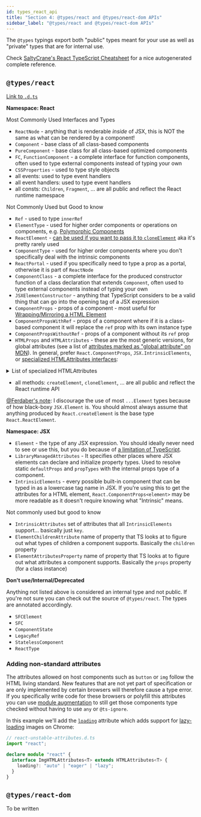 ```yaml
---
id: types_react_api
title: "Section 4: @types/react and @types/react-dom APIs"
sidebar_label: "@types/react and @types/react-dom APIs"
---
```


The `@types` typings export both "public" types meant for your use as well as "private" types that are for internal use.

Check [SaltyCrane's React TypeScript Cheatsheet](https://github.com/saltycrane/typescript-cheatsheet) for a nice autogenerated complete reference.

## `@types/react`

[Link to `.d.ts`](https://github.com/DefinitelyTyped/DefinitelyTyped/blob/master/types/react/index.d.ts)

**Namespace: React**

Most Commonly Used Interfaces and Types

- `ReactNode` - anything that is renderable _inside_ of JSX, this is NOT the same as what can be rendered by a component!
- `Component` - base class of all class-based components
- `PureComponent` - base class for all class-based optimized components
- `FC`, `FunctionComponent` - a complete interface for function components, often used to type external components instead of typing your own
- `CSSProperties` - used to type style objects
- all events: used to type event handlers
- all event handlers: used to type event handlers
- all consts: `Children`, `Fragment`, ... are all public and reflect the React runtime namespace

Not Commonly Used but Good to know

- `Ref` - used to type `innerRef`
- `ElementType` - used for higher order components or operations on components, e.g. [Polymorphic Components](https://react-typescript-cheatsheet.netlify.app/docs/advanced/patterns_by_usecase#polymorphic-components)
- `ReactElement` - [can be used if you want to pass it to `cloneElement`](https://www.reddit.com/r/reactjs/comments/ia8sdi/any_other_typescript_users_constantly_confused/g1npahe/) aka it's pretty rarely used
- `ComponentType` - used for higher order components where you don't specifically deal with the intrinsic components
- `ReactPortal` - used if you specifically need to type a prop as a portal, otherwise it is part of `ReactNode`
- `ComponentClass` - a complete interface for the produced constructor function of a class declaration that extends `Component`, often used to type external components instead of typing your own
- `JSXElementConstructor` - anything that TypeScript considers to be a valid thing that can go into the opening tag of a JSX expression
- `ComponentProps` - props of a component - most useful for [Wrapping/Mirroring a HTML Element](https://react-typescript-cheatsheet.netlify.app/docs/advanced/patterns_by_usecase#wrappingmirroring-a-html-element)
- `ComponentPropsWithRef` - props of a component where if it is a class-based component it will replace the `ref` prop with its own instance type
- `ComponentPropsWithoutRef` - props of a component without its `ref` prop
- `HTMLProps` and `HTMLAttributes` - these are the most generic versions, for global attributes (see a list of [attributes marked as "global attribute" on MDN](https://developer.mozilla.org/en-US/docs/Web/HTML/Attributes)). In general, prefer `React.ComponentProps`, `JSX.IntrinsicElements`, or [specialized HTMLAttributes interfaces](https://github.com/DefinitelyTyped/DefinitelyTyped/blob/a2aa0406e7bf269eef01292fcb2b24dee89a7d2b/types/react/index.d.ts#L1914-L2625):

<details>
  <summary>
  List of specialized HTMLAttributes
  </summary>

Note that there are about 50 of these, which means there are some HTML elements which are not covered.

- `AnchorHTMLAttributes`
- `AudioHTMLAttributes`
- `AreaHTMLAttributes`
- `BaseHTMLAttributes`
- `BlockquoteHTMLAttributes`
- `ButtonHTMLAttributes`
- `CanvasHTMLAttributes`
- `ColHTMLAttributes`
- `ColgroupHTMLAttributes`
- `DataHTMLAttributes`
- `DetailsHTMLAttributes`
- `DelHTMLAttributes`
- `DialogHTMLAttributes`
- `EmbedHTMLAttributes`
- `FieldsetHTMLAttributes`
- `FormHTMLAttributes`
- `HtmlHTMLAttributes`
- `IframeHTMLAttributes`
- `ImgHTMLAttributes`
- `InsHTMLAttributes`
- `InputHTMLAttributes`
- `KeygenHTMLAttributes`
- `LabelHTMLAttributes`
- `LiHTMLAttributes`
- `LinkHTMLAttributes`
- `MapHTMLAttributes`
- `MenuHTMLAttributes`
- `MediaHTMLAttributes`
- `MetaHTMLAttributes`
- `MeterHTMLAttributes`
- `QuoteHTMLAttributes`
- `ObjectHTMLAttributes`
- `OlHTMLAttributes`
- `OptgroupHTMLAttributes`
- `OptionHTMLAttributes`
- `OutputHTMLAttributes`
- `ParamHTMLAttributes`
- `ProgressHTMLAttributes`
- `SlotHTMLAttributes`
- `ScriptHTMLAttributes`
- `SelectHTMLAttributes`
- `SourceHTMLAttributes`
- `StyleHTMLAttributes`
- `TableHTMLAttributes`
- `TextareaHTMLAttributes`
- `TdHTMLAttributes`
- `ThHTMLAttributes`
- `TimeHTMLAttributes`
- `TrackHTMLAttributes`
- `VideoHTMLAttributes`
- `WebViewHTMLAttributes`

</details>

- all methods: `createElement`, `cloneElement`, ... are all public and reflect the React runtime API

[@Ferdaber's note](https://github.com/typescript-cheatsheets/react-typescript-cheatsheet/pull/69): I discourage the use of most `...Element` types because of how black-boxy `JSX.Element` is. You should almost always assume that anything produced by `React.createElement` is the base type `React.ReactElement`.

**Namespace: JSX**

- `Element` - the type of any JSX expression. You should ideally never need to see or use this, but you do because of [a limitation of TypeScript](https://github.com/microsoft/TypeScript/issues/21699).
- `LibraryManagedAttributes` - It specifies other places where JSX elements can declare and initialize property types. Used to resolve static `defaultProps` and `propTypes` with the internal props type of a component.
- `IntrinsicElements` - every possible built-in component that can be typed in as a lowercase tag name in JSX. If you're using this to get the attributes for a HTML element, `React.ComponentProps<element>` may be more readable as it doesn't require knowing what "Intrinsic" means.

Not commonly used but good to know

- `IntrinsicAttributes` set of attributes that all `IntrinsicElements` support... basically just `key`.
- `ElementChildrenAttribute` name of property that TS looks at to figure out what types of children a component supports. Basically the `children` property
- `ElementAttributesProperty` name of property that TS looks at to figure out what attributes a component supports. Basically the `props` property (for a class instance)

**Don't use/Internal/Deprecated**

Anything not listed above is considered an internal type and not public. If you're not sure you can check out the source of `@types/react`. The types are annotated accordingly.

- `SFCElement`
- `SFC`
- `ComponentState`
- `LegacyRef`
- `StatelessComponent`
- `ReactType`

### Adding non-standard attributes

The attributes allowed on host components such as `button` or `img` follow the
HTML living standard. New features that are not yet part of specification
or are only implemented by certain browsers will therefore cause a type error. If
you specifically write code for these browsers or polyfill this attributes you can
use [module augmentation](https://www.typescriptlang.org/docs/handbook/declaration-merging.html#module-augmentation) to still get those components type checked without having
to use `any` or `@ts-ignore`.

In this example we'll add the [`loading`](https://www.chromestatus.com/feature/5645767347798016) attribute which adds support for [lazy-loading](https://web.dev/native-lazy-loading) images on Chrome:

```ts
// react-unstable-attributes.d.ts
import "react";

declare module "react" {
  interface ImgHTMLAttributes<T> extends HTMLAttributes<T> {
    loading?: "auto" | "eager" | "lazy";
  }
}
```

## `@types/react-dom`

To be written
